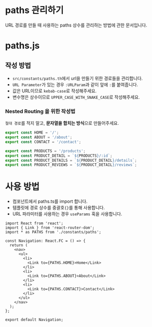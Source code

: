 # paths 관리하기
URL 경로를 만들 때 사용하는 paths 상수를 관리하는 방법에 관한 문서입니다.

# paths.js
## 작성 방법
- `src/constants/paths.th`에서 url을 만들기 위한 경로들을 관리합니다.
- `URL Parameter`가 있는 경우 `:URLParam`과 같이 앞에 `:`를 붙여줍니다.
- 값은 URL이므로 `kebab-case`로 작성해주세요.
- 변수명은 상수이므로 `UPPER_CASE_WITH_SNAKE_CASE`로 작성해주세요.
### Nested Routing 을 위한 작성법
`절대 경로`를 적지 말고, **문자열을 합치는 방식**으로 만들어주세요.
```typescript
export const HOME = '/';
export const ABOUT = '/about';
export const CONTACT = '/contact';

export const PRODUCTS = '/products';
export const PRODUCT_DETAIL = `${PRODUCTS}/:id`;
export const PRODUCT_DETAILS = `${PRODUCT_DETAIL}/details`;
export const PRODUCT_REVIEWS = `${PRODUCT_DETAIL}/reviews`;
```
# 사용 방법
- 컴포넌트에서 paths.ts를 import 합니다.
- 템플릿에 경로 상수를 중괄호`{}`를 통해 사용합니다.
- URL 파라미터를 사용하는 경우 `useParams` 훅을 사용합니다.
```tsx
import React from 'react';
import { Link } from 'react-router-dom';
import * as PATHS from './constants/paths';

const Navigation: React.FC = () => {
  return (
    <nav>
      <ul>
        <li>
          <Link to={PATHS.HOME}>Home</Link>
        </li>
        <li>
          <Link to={PATHS.ABOUT}>About</Link>
        </li>
        <li>
          <Link to={PATHS.CONTACT}>Contact</Link>
        </li>
      </ul>
    </nav>
  );
};

export default Navigation;
```

